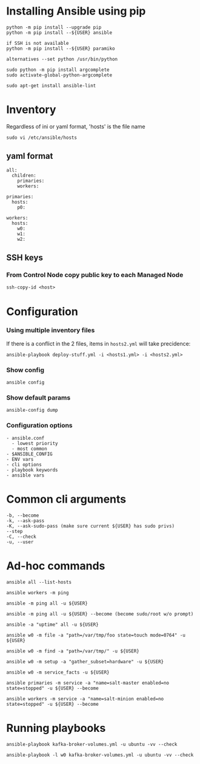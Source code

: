 


# Installing Ansible using pip
```shell=
python -m pip install --upgrade pip
python -m pip install --${USER} ansible

if SSH is not available
python -m pip install --${USER} paramiko

alternatives --set python /usr/bin/python

sudo python -m pip install argcomplete
sudo activate-global-python-argcomplete

sudo apt-get install ansible-lint
```


# Inventory
Regardless of ini or yaml format, 'hosts' is the file name
```shell=
sudo vi /etc/ansible/hosts
```

## yaml format
```shell=
all:
  children:
    primaries:
    workers:

primaries:
  hosts:
    p0:

workers:
  hosts:
    w0:
    w1:
    w2:
```

## SSH keys
### From Control Node copy public key to each Managed Node

```shell=
ssh-copy-id <host>
```


# Configuration
### Using multiple inventory files

If there is a conflict in the 2 files, items in `hosts2.yml` will take precidence:

```shell=
ansible-playbook deploy-stuff.yml -i <hosts1.yml> -i <hosts2.yml>
```

### Show config
```shell=
ansible config
```

### Show default params
```shell=
ansible-config dump
```

### Configuration options
```shell=
- ansible.conf
  - lowest priority
  - most common
- $ANSIBLE_CONFIG
- ENV vars
- cli options
- playbook keywords
- ansible vars
```

# Common cli arguments
```shell=
-b, --become
-k, --ask-pass
-K, --ask-sudo-pass (make sure current ${USER} has sudo privs)
--step
-C, --check
-u, --user
```

# Ad-hoc commands
```shell=
ansible all --list-hosts

ansible workers -m ping

ansible -m ping all -u ${USER}

ansible -m ping all -u ${USER} --become (become sudo/root w/o prompt)

ansible -a "uptime" all -u ${USER}

ansible w0 -m file -a "path=/var/tmp/foo state=touch mode=0764" -u ${USER}

ansible w0 -m find -a "path=/var/tmp/" -u ${USER}

ansible w0 -m setup -a "gather_subset=hardware" -u ${USER}

ansible w0 -m service_facts -u ${USER}

ansible primaries -m service -a "name=salt-master enabled=no state=stopped" -u ${USER} --become

ansible workers -m service -a "name=salt-minion enabled=no state=stopped" -u ${USER} --become
```

# Running playbooks

```shell=
ansible-playbook kafka-broker-volumes.yml -u ubuntu -vv --check

ansible-playbook -l w0 kafka-broker-volumes.yml -u ubuntu -vv --check
```
